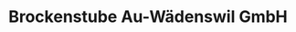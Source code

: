 ---
title: "Brockenstube Au-Wädenswil GmbH"
url: /au/brockenstube-au-waedenswil-gmbh/
shop: Gebrauchtwaren
---